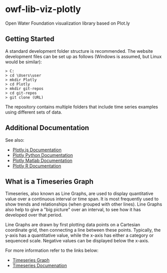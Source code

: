 # owf-lib-viz-plotly
Open Water Foundation visualization library based on Plot.ly

## Getting Started

A standard development folder structure is recommended. The website development files can be set up as follows (Windows is assumed, but Linux would be similar):

```
> C:
> cd \Users\user
> mkdir Plotly
> cd Plotly
> mkdir git-repos
> cd git-repos
> git clone (URL)
``` 
The repository contains multiple folders that include time series examples using different sets of data.
## Additional Documentation

See also:
* [Plotly.js Documentation](https://plot.ly/javascript/)
* [Plotly Python Documentation](https://plot.ly/python/)
* [Plotly Matlab Documentation](https://plot.ly/matlab/)
* [Plotly R Documentation](https://plot.ly/r/)

## What is a Timeseries Graph

Timeseries, also known as Line Graphs, are used to display quantitative value over a continuous interval or time span. It is most frequently used to show trends and relationships (when grouped with other lines). Line Graphs also help to give a "big picture" over an interval, to see how it has developed over that period.

Line Graphs are drawn by first plotting data points on a Cartesian coordinate grid, then connecting a line between these points. Typically, the y-axis has a quantitative value, while the x-axis has either a category or sequenced scale. Negative values can be displayed below the x-axis.

For more information refer to the links below:

* [Timeseries Graph](http://www.datavizcatalogue.com/methods/line_graph.html)
* [Timeseries Documenation](https://developers.google.com/chart/interactive/docs/gallery/linechart)